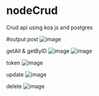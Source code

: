 # nodeCrud
Crud api using koa js and postgres

#output
post
![image](https://github.com/Deeksha642/nodeCrud/assets/57487239/34992694-d7c5-4513-bf3f-923a5b08600c)


getAll & getByID
![image](https://github.com/Deeksha642/nodeCrud/assets/57487239/896b8182-a926-4e7d-be06-00bd320e4ee4)
![image](https://github.com/Deeksha642/nodeCrud/assets/57487239/5d2687a5-a343-43d0-ba1c-9f11960e5cbc)


token
![image](https://github.com/Deeksha642/nodeCrud/assets/57487239/3ee26535-db6f-4c96-ad6e-f997787c275d)

update
![image](https://github.com/Deeksha642/nodeCrud/assets/57487239/65547ce2-d302-4b0c-bb51-f4d397ecbda2)


delete
![image](https://github.com/Deeksha642/nodeCrud/assets/57487239/4cf52b86-3368-445e-817c-2377cad99a46)
